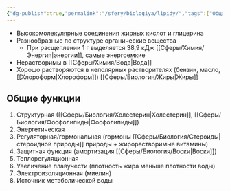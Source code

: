 ```yaml
---
{"dg-publish":true,"permalink":"/sfery/biologiya/lipidy/","tags":["Общаябиология"]}
---
```


- Высокомолекулярные соединения жирных кислот и глицерина
- Разнообразные по структуре органические вещества
	- При расщеплении 1 г выделяется 38,9 кДж [[Сферы/Химия/Энергия\|энергии]], самые энергоемкие
- Нерастворимы в [[Сферы/Химия/Вода\|Вода]]
- Хорошо растворяются в неполярных растворителях (бензин, масло, [[Хлороформ\|Хлороформ]])
[[Сферы/Биология/Жиры\|Жиры]] 
## Общие функции
1. Структурная ([[Сферы/Биология/Холестерин\|Холестерин]], [[Сферы/Биология/Фосфолипиды\|Фосфолипиды]])
2. Энергетическая
3. Регуляторная/гормональная (гормоны [[Сферы/Биология/Стероиды\|стероидной природы]] природы + жирорастворимые витамины)
4. Защитная функция (амортизация [[Сферы/Биология/Воски\|Воски]])
5. Теплорегуляционная
6. Увеличение плавучести (плотность жира меньше плотности воды)
7. Электроизоляционная (миелин)
8. Источник метаболической воды